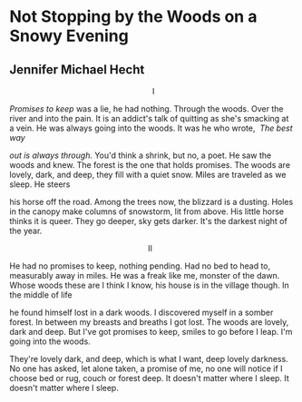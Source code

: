 # Not Stopping by the Woods on a Snowy Evening
## Jennifer Michael Hecht
                                                                I

 _Promises to keep_ was a lie, he had nothing. Through
the woods. Over the river and into the pain. It is an addict's
talk of quitting as she's smacking at a vein. He was always
going into the woods. It was he who wrote,  _The best way_

 _out is always through._ You'd think a shrink, but no, a poet.
He saw the woods and knew. The forest is the one that holds
promises. The woods are lovely, dark, and deep, they fill
with a quiet snow. Miles are traveled as we sleep. He steers

his horse off the road. Among the trees now, the blizzard
is a dusting. Holes in the canopy make columns of snowstorm,
lit from above. His little horse thinks it is queer. They go
deeper, sky gets darker. It's the darkest night of the year.

                                                              II

He had no promises to keep, nothing pending. Had no bed
to head to, measurably away in miles. He was a freak like me,
monster of the dawn. Whose woods these are I think I know,
his house is in the village though. In the middle of life

he found himself lost in a dark woods. I discovered myself
in a somber forest. In between my breasts and breaths I got
lost. The woods are lovely, dark and deep. But I've got promises
to keep, smiles to go before I leap. I'm going into the woods.

They're lovely dark, and deep, which is what I want, deep lovely
darkness. No one has asked, let alone taken, a promise of me,
no one will notice if I choose bed or rug, couch or forest deep.
It doesn't matter where I sleep. It doesn't matter where I sleep.